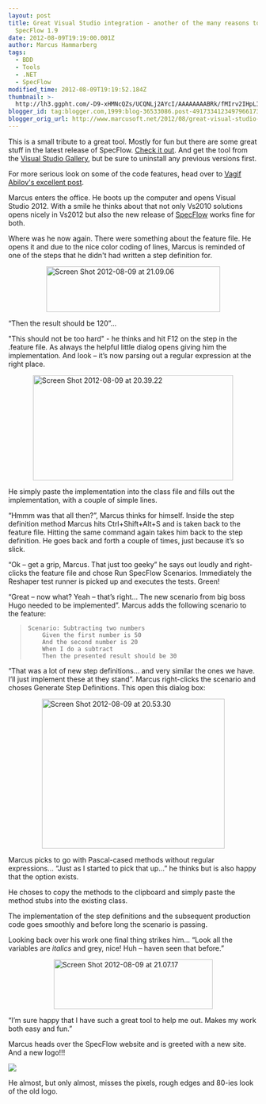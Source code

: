 ```yaml
---
layout: post
title: Great Visual Studio integration - another of the many reasons to upgrade to
  SpecFlow 1.9
date: 2012-08-09T19:19:00.001Z
author: Marcus Hammarberg
tags:
  - BDD
  - Tools
  - .NET
  - SpecFlow
modified_time: 2012-08-09T19:19:52.184Z
thumbnail: >-
  http://lh3.ggpht.com/-D9-xHMNcQZs/UCQNLj2AYcI/AAAAAAAABRk/fMIrv2IHpLI/s72-c/Screen%252520Shot%2525202012-08-09%252520at%25252021.09.06_thumb.png?imgmax=800
blogger_id: tag:blogger.com,1999:blog-36533086.post-4917334123497966173
blogger_orig_url: http://www.marcusoft.net/2012/08/great-visual-studio-integration-another.html
---
```



This is a small tribute to a great tool. Mostly for fun but there are
some great stuff in the latest release of SpecFlow.
<a href="http://www.specflow.org/specflownew/WhatsNew19.html"
target="_blank">Check it out</a>. And get the tool from the <a
href="http://visualstudiogallery.msdn.microsoft.com/9915524d-7fb0-43c3-bb3c-a8a14fbd40ee"
target="_blank">Visual Studio Gallery</a>, but be sure to uninstall any
previous versions first.

For more serious look on some of the code features, head over to <a
href="http://bloggingabout.net/blogs/vagif/archive/2012/08/07/dry-one-of-the-many-reasons-to-upgrade-to-specflow-1-9.aspx"
target="_blank">Vagif Abilov's excellent post</a>.

Marcus enters the office. He boots up the computer and opens Visual
Studio 2012. With a smile he thinks about that not only Vs2010 solutions
opens nicely in Vs2012 but also the new release of
<a href="http://www.specflow.org" target="_blank">SpecFlow</a> works
fine for both.

Where was he now again. There were something about the feature file. He
opens it and due to the nice color coding of lines, Marcus is reminded
of one of the steps that he didn't had written a step definition for.

[<img
src="http://lh3.ggpht.com/-D9-xHMNcQZs/UCQNLj2AYcI/AAAAAAAABRk/fMIrv2IHpLI/Screen%252520Shot%2525202012-08-09%252520at%25252021.09.06_thumb.png?imgmax=800"
title="Screen Shot 2012-08-09 at 21.09.06"
style="background-image: none; border-bottom: 0px; border-left: 0px; margin: 0px auto; padding-left: 0px; padding-right: 0px; display: block; float: none; border-top: 0px; border-right: 0px; padding-top: 0px"
data-border="0" width="351" height="92"
alt="Screen Shot 2012-08-09 at 21.09.06" />](http://lh6.ggpht.com/-zcm6-na0LQQ/UCQNKnUjCnI/AAAAAAAABRg/p2wKrltLR64/s1600-h/Screen%252520Shot%2525202012-08-09%252520at%25252021.09.06%25255B2%25255D.png)

“Then the result should be 120”…

"This should not be too hard" - he thinks and hit F12 on the step in the
.feature file. As always the helpful little dialog opens giving him the
implementation. And look – it’s now parsing out a regular expression at
the right place.

[<img
src="http://lh3.ggpht.com/-OPKNKyc4ZdU/UCQNP76TgyI/AAAAAAAABR4/2_GBzVUDBn0/Screen%252520Shot%2525202012-08-09%252520at%25252020.39.22_thumb.png?imgmax=800"
title="Screen Shot 2012-08-09 at 20.39.22"
style="background-image: none; border-bottom: 0px; border-left: 0px; margin: 0px auto; padding-left: 0px; padding-right: 0px; display: block; float: none; border-top: 0px; border-right: 0px; padding-top: 0px"
data-border="0" width="404" height="212"
alt="Screen Shot 2012-08-09 at 20.39.22" />](http://lh6.ggpht.com/-kvK3pzQ-zd8/UCQNMVRUeUI/AAAAAAAABRs/Y85t3ukimjc/s1600-h/Screen%252520Shot%2525202012-08-09%252520at%25252020.39.22%25255B2%25255D.png)

He simply paste the implementation into the class file and fills out the
implementation, with a couple of simple lines.

“Hmmm was that all then?”, Marcus thinks for himself. Inside the step
definition method Marcus hits Ctrl+Shift+Alt+S and is taken back to the
feature file. Hitting the same command again takes him back to the step
definition. He goes back and forth a couple of times, just because it’s
so slick.

“Ok – get a grip, Marcus. That just too geeky” he says out loudly and
right-clicks the feature file and chose Run SpecFlow Scenarios.
Immediately the Reshaper test runner is picked up and executes the
tests. Green!

“Great – now what? Yeah – that’s right… The new scenario from big boss
Hugo needed to be implemented”. Marcus adds the following scenario to
the feature:

>     Scenario: Subtracting two numbers
>         Given the first number is 50
>         And the second number is 20
>         When I do a subtract
>         Then the presented result should be 30
>
>

“That was a lot of new step definitions… and very similar the ones we
have. I’ll just implement these at they stand”. Marcus right-clicks the
scenario and choses Generate Step Definitions. This open this dialog
box:

[<img
src="http://lh4.ggpht.com/-1_xC8jdpKt4/UCQNSZpOywI/AAAAAAAABSM/1NUwvxMX4PM/Screen%252520Shot%2525202012-08-09%252520at%25252020.53.30_thumb%25255B1%25255D.png?imgmax=800"
title="Screen Shot 2012-08-09 at 20.53.30"
style="background-image: none; border-bottom: 0px; border-left: 0px; margin: 0px auto; padding-left: 0px; padding-right: 0px; display: block; float: none; border-top: 0px; border-right: 0px; padding-top: 0px"
data-border="0" width="369" height="302"
alt="Screen Shot 2012-08-09 at 20.53.30" />](http://lh4.ggpht.com/-sD1ntd9K0Ak/UCQNRXuW4sI/AAAAAAAABSA/lqRRaJkENjU/s1600-h/Screen%252520Shot%2525202012-08-09%252520at%25252020.53.30%25255B6%25255D.png)

Marcus picks to go with Pascal-cased methods without regular
expressions…
“Just as I started to pick that up…” he thinks but is also happy that
the option exists.

He choses to copy the methods to the clipboard and simply paste the
method stubs into the existing class.

The implementation of the step definitions and the subsequent production
code goes smoothly and before long the scenario is passing.

Looking back over his work one final thing strikes him… “Look all the
variables are *italics* and grey, nice! Huh – haven seen that before.”

[<img
src="http://lh5.ggpht.com/-UJd95wDVfng/UCQNVVLPs3I/AAAAAAAABSc/WeUqXjsxxYw/Screen%252520Shot%2525202012-08-09%252520at%25252021.07.17_thumb.png?imgmax=800"
title="Screen Shot 2012-08-09 at 21.07.17"
style="background-image: none; border-bottom: 0px; border-left: 0px; margin: 0px auto; padding-left: 0px; padding-right: 0px; display: block; float: none; border-top: 0px; border-right: 0px; padding-top: 0px"
data-border="0" width="321" height="100"
alt="Screen Shot 2012-08-09 at 21.07.17" />](http://lh4.ggpht.com/-Eu3tyIwSG0E/UCQNURa2PsI/AAAAAAAABSU/J7x-w1WrYoE/s1600-h/Screen%252520Shot%2525202012-08-09%252520at%25252021.07.17%25255B2%25255D.png)

“I’m sure happy that I have such a great tool to help me out. Makes my
work both easy and fun.”

Marcus heads over the SpecFlow website and is greeted with a new site.
And a new logo!!!

<img src="http://www.specflow.org/specflownew/css/logo.png"
style="display: block; float: none; margin-left: auto; margin-right: auto" />

He almost, but only almost, misses the pixels, rough edges and 80-ies
look of the old logo.
